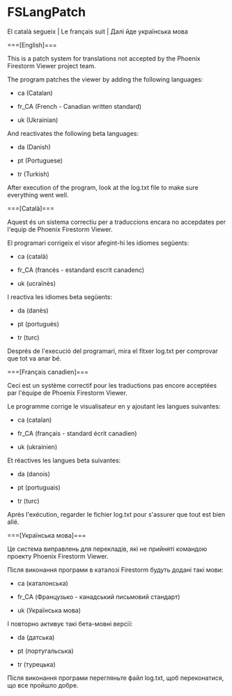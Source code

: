# FSLangPatch
El català segueix | Le français suit | Далі йде українська мова

===[English]===

This is a patch system for translations not accepted by the Phoenix Firestorm Viewer project team.

The program patches the viewer by adding the following languages:

+ ca (Catalan)

+ fr_CA (French - Canadian written standard)

+ uk (Ukrainian)

And reactivates the following beta languages:

+ da (Danish)

+ pt (Portuguese)

+ tr (Turkish)

After execution of the program, look at the log.txt file to make sure everything went well.

===[Català]===

Aquest és un sistema correctiu per a traduccions encara no accepdates per l'equip de Phoenix Firestorm Viewer.

El programari corrigeix el visor afegint-hi les idiomes següents:

+ ca (català)

+ fr_CA (francès - estandard escrit canadenc)

+ uk (ucraïnès)

I reactiva les idiomes beta següents:

+ da (danès)

+ pt (portuguès)

+ tr (turc)

Després de l'execució del programari, mira el fitxer log.txt per comprovar que tot va anar bé.

===[Français canadien]===

Ceci est un système correctif pour les traductions pas encore acceptées par l'équipe de Phoenix Firestorm Viewer.

Le programme corrige le visualisateur en y ajoutant les langues suivantes:

+ ca (catalan)

+ fr_CA (français - standard écrit canadien)

+ uk (ukrainien)

Et réactives les langues beta suivantes:

+ da (danois)

+ pt (portuguais)

+ tr (turc)

Après l'exécution, regarder le fichier log.txt pour s'assurer que tout est bien allé.

===[Українська мова]===

Це система виправлень для перекладів, які не прийняті командою проекту Phoenix Firestorm Viewer.

Після виконання програми в каталозі Firestorm будуть додані такі мови:

+ ca (каталонська)

+ fr_CA (Французько - канадський письмовий стандарт)

+ uk (Українська мова)

І повторно активує такі бета-мовні версії:

+ da (датська)

+ pt (португальська)

+ tr (турецька)

Після виконання програми перегляньте файл log.txt, щоб переконатися, що все пройшло добре.

